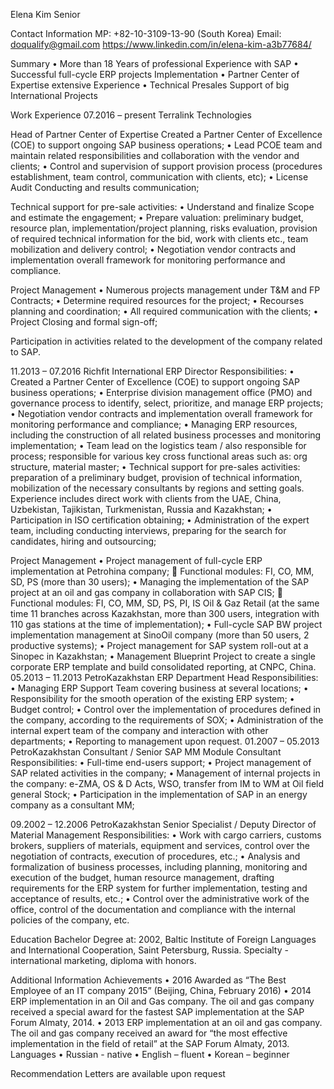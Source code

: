 Elena Kim
Senior


Contact Information 
MP: +82-10-3109-13-90 (South Korea)
Email: doqualify@gmail.com
https://www.linkedin.com/in/elena-kim-a3b77684/


Summary
•	More than 18 Years of professional Experience with SAP
•	Successful full-cycle ERP projects Implementation
•	Partner Center of Expertise extensive Experience
•	Technical Presales Support of big International Projects
 
Work Experience
07.2016 – present  	Terralink Technologies

Head of Partner Center of Expertise Created a Partner Center of Excellence (COE) to support ongoing SAP business operations;
•	Lead PCOE team and maintain related responsibilities and collaboration with the vendor and clients;
•	Control and supervision of support provision process (procedures establishment, team control, communication with clients, etc);
•	License Audit Conducting and results communication;

Technical support for pre-sale activities: 
•	Understand and finalize Scope and estimate the engagement;
•	Prepare valuation: preliminary budget, resource plan, implementation/project planning, risks evaluation, provision of required technical information for the bid, work with clients etc., team mobilization and delivery control;
•	Negotiation vendor contracts and implementation overall framework for monitoring performance and compliance.

Project Management 
•	Numerous projects management under T&M and FP Contracts;
•	Determine required resources for the project;
•	Recourses planning and coordination;
•	All required communication with the clients;
•	Project Closing and formal sign-off;

Participation in activities related to the development of the company related to SAP.

11.2013 – 
07.2016	Richfit International
ERP Director
Responsibilities:
•	Created a Partner Center of Excellence (COE) to support ongoing SAP business operations;
•	Enterprise division management office (PMO) and governance process to identify, select, prioritize, and manage ERP projects;
•	Negotiation vendor contracts and implementation overall framework for monitoring performance and compliance;
•	Managing ERP resources, including the construction of all related business processes and monitoring implementation;
•	Team lead on the logistics team / also responsible for process; responsible for various key cross functional areas such as: org structure, material master;
•	Technical support for pre-sales activities: preparation of a preliminary budget, provision of technical information, mobilization of the necessary consultants by regions and setting goals. Experience includes direct work with clients from the UAE, China, Uzbekistan, Tajikistan, Turkmenistan, Russia and Kazakhstan;
•	Participation in ISO certification obtaining;
•	Administration of the expert team, including conducting interviews, preparing for the search for candidates, hiring and outsourcing;

Project Management
•	Project management of full-cycle ERP implementation at Petrohina company;
	Functional modules: FI, CO, MM, SD, PS (more than 30 users);
•	Managing the implementation of the SAP project at an oil and gas company in collaboration with SAP CIS;
	Functional modules: FI, CO, MM, SD, PS, PI, IS Oil & Gaz Retail (at the same time 11 branches across Kazakhstan, more than 300 users, integration with 110 gas stations at the time of implementation);
•	Full-cycle SAP BW project implementation management at SinoOil company (more than 50 users, 2 productive systems);
•	Project management for SAP system roll-out at a Sinopec in Kazakhstan;
•	Management Blueprint Project to create a single corporate ERP template and build consolidated reporting, at CNPC, China.
05.2013 – 11.2013	PetroKazakhstan
ERP Department Head
Responsibilities:
•	Managing ERP Support Team covering business at several locations;
•	Responsibility for the smooth operation of the existing ERP system;
•	Budget control;
•	Control over the implementation of procedures defined in the company, according to the requirements of SOX;
•	Administration of the internal expert team of the company and interaction with other departments;
•	Reporting to management upon request.
01.2007 – 05.2013	PetroKazakhstan
Consultant / Senior SAP MM Module Consultant
Responsibilities:
•	Full-time end-users support;
•	Project management of SAP related activities in the company;
•	Management of internal projects in the company: e-ZMA, OS & D Acts, WSO, transfer from IM to WM at Oil field general Stock;
•	Participation in the implementation of SAP in an energy company as a consultant MM;

09.2002 – 12.2006	PetroKazakhstan
Senior Specialist / Deputy Director of Material Management
Responsibilities:
•	Work with cargo carriers, customs brokers, suppliers of materials, equipment and services, control over the negotiation of contracts, execution of procedures, etc.;
•	Analysis and formalization of business processes, including planning, monitoring and execution of the budget, human resource management, drafting requirements for the ERP system for further implementation, testing and acceptance of results, etc.;
•	Control over the administrative work of the office, control of the documentation and compliance with the internal policies of the company, etc.

Education
Bachelor Degree at:
2002, Baltic Institute of Foreign Languages and International Cooperation, Saint Petersburg, Russia. Specialty - international marketing, diploma with honors.



Additional Information
Achievements
•	2016 Awarded as “The Best Employee of an IT company 2015” (Beijing, China, February 2016)
•	2014 ERP implementation in an Oil and Gas company. The oil and gas company received a special award for the fastest SAP implementation at the SAP Forum Almaty, 2014.
•	2013 ERP implementation at an oil and gas company. The oil and gas company received an award for “the most effective implementation in the field of retail” at the SAP Forum Almaty, 2013.
Languages
•	Russian - native
•	English – fluent
•	Korean – beginner

Recommendation Letters are available upon request

